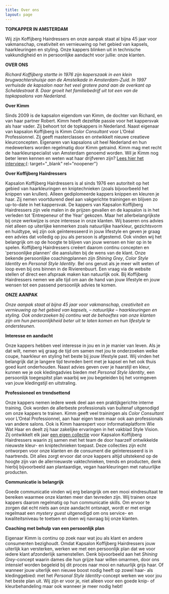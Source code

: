 ```yaml
---
title: Over ons
layout: page
---
```


**TOPKAPPER IN AMSTERDAM**

Wij zijn Koffijberg Hairdressers en onze aanpak staat al bijna 45 jaar voor vakmanschap, creativiteit en vernieuwing op het gebied van kapsels, haarkleuringen en styling. Onze kappers blinken uit in technische vakkundigheid en in persoonlijke aandacht voor jullie: onze klanten.

**OVER ONS**

*Richard Koffijberg startte in 1976 zijn kaperszaak in een klein brugwachtershuisje aan de Amstelkade in Amsterdam-Zuid. In 1997 verhuisde de kapsalon naar het veel grotere pand aan de overkant op Scheldestraat 8. Daar groeit het familiebedrijf uit tot een van de topkapsalons van Nederland.&nbsp;*

**Over Kimm**

Sinds 2009 is de kapsalon eigendom van Kimm, de dochter van Richard, en van haar partner Robert. Kimm heeft dezelfde passie voor het kappersvak als haar vader. Zij behoort tot de topkappers in Nederland. Naast eigenaar van kapsalon Koffijberg is Kimm *Color Consultant* voor L’Oréal Professionnel. Zij geeft masterclasses en ontwikkelt nieuwe creatieve kleurconcepten. Eigenaren van kapsalons uit heel Nederland en hun medewerkers worden regelmatig door Kimm getraind. Kimm mag met recht de haarkleurspecialist van Amsterdam genoemd worden. Wil je Kimm nog beter leren kennen en weten wat haar drijfveren zijn? [Lees hier het interview:](https://www.koffijberg.nl/nieuws/2019/11/12/meet-kimm-koffijberg/){: target="_blank" rel="noopener"}&nbsp;

**Over Koffijberg Hairdressers**

Kapsalon Koffijberg Hairdressers is al sinds 1976 een autoriteit op het gebied van haarkleuringen en kniptechnieken (zoals bijvoorbeeld het knippen van krullen). Alleen gediplomeerde kappers knippen en kleuren je haar. Zij nemen voortdurend deel aan vakgerichte trainingen en blijven zo up-to-date in het kappersvak. De kappers van Kapsalon Koffijberg Hairdressers zijn vele malen in de prijzen gevallen en de kapsalon is in het verleden tot ‘Entrepeneur of the Year’ gekozen. Maar het allerbelangrijkste bij onze werkwijze is onze interesse in onze klanten. Wij baseren ons advies niet alleen op uiterlijke kenmerken zoals natuurlijke haarkleur, gezichtsvorm en huidtype, wij zijn ook geïnteresseerd in jouw lifestyle en geven je graag een advies dat volledig op jou als persoon is afgestemd. Ook vinden wij het belangrijk om op de hoogte te blijven van jouw wensen en hier op in te spelen. Koffijberg Hairdressers creëert daarom continu concepten en 'persoonlijke plannen' die aansluiten bij de wens van de klant. Onze bekende persoonlijke coachingplannen zijn *Shining Grey*, *Color Style Identity* en *Personal Style Identity*. Bel ons gerust als je meer wilt weten of loop even bij ons binnen in de Rivierenbuurt. Een vraag via de website stellen of direct een afspraak maken kan natuurlijk ook. Bij Koffijberg Hairdressers nemen we alle tijd om aan de hand van jouw lifestyle en jouw wensen tot een passend persoonlijk advies te komen.&nbsp;

**ONZE AANPAK**

*Onze aanpak staat al bijna 45 jaar voor vakmanschap, creativiteit en vernieuwing op het gebied van kapsels, – natuurlijke – haarkleuringen en styling. Ook onderzoeken bij continu wat de behoeftes van onze klanten zijn om hun persoonlijkheid beter uit te laten komen en hun lifestyle te ondersteunen.*

**Interesse en aandacht**

Onze kappers hebben veel interesse in jou en in je manier van leven. Als je dat wilt, nemen wij graag de tijd om samen met jou te onderzoeken welke coupe, haarkleur en styling het beste bij jouw lifestyle past. Wij vinden het belangrijk dat je langere tijd tevreden bent met je kapsel en het ook thuis goed kunt onderhouden. Naast advies geven over je haarstijl en kleur, kunnen we je ook kledingadvies bieden met *Personal Style Identity*, een persoonlijk toegespitst plan waarbij we jou begeleiden bij het vormgeven van jouw kledingstijl en uitstraling.

**Professioneel en trendsettend**

Onze kappers nemen iedere week deel aan een praktijkgerichte interne training. Ook worden de allerbeste professionals van buitenaf uitgenodigd om onze kappers te trainen. Kimm geeft veel trainingen als *Color Consultant* voor L’Oréal Professionnel, aan haar eigen team maar ook aan professionals van andere salons. Ook is Kimm haarexpert voor informatieplatform Wie Wat Haar en deelt zij haar zakelijke ervaringen in het vakblad Style Vision. Zij ontwikkelt elk jaar [een eigen collectie](https://www.koffijberg.nl/collecties/) voor Kapsalon Koffijberg Hairdressers waarin zij samen met het team de door haarzelf ontwikkelde nieuwste kleur- en kniptechnieken toepast. Deze collecties zijn echt ontworpen voor onze klanten en de consument die geïnteresseerd is in haartrends. Dit alles zorgt ervoor dat onze kappers altijd uitstekend op de hoogte zijn van de allernieuwste vaktechnieken, trends en producten, denk hierbij bijvoorbeeld aan plantaardige, vegan haarkleuringen met natuurlijke producten.

**Communicatie is belangrijk**

Goede communicatie vinden wij erg belangrijk om een mooi eindresultaat te bereiken waarmee onze klanten meer dan tevreden zijn. Wij trainen onze kappers daarom regelmatig op hun communicatie skills. Om ervoor te zorgen dat echt niets aan onze aandacht ontsnapt, wordt er met enige regelmaat een *mystery guest* uitgenodigd om ons service- en kwaliteitsniveau te toetsen en doen wij navraag bij onze klanten.

**Coaching met behulp van een persoonlijk plan**

Eigenaar Kimm is continu op zoek naar wat jou als klant en andere consumenten bezighoudt. Omdat Kapsalon Koffijberg Hairdressers jouw uiterlijk kan versterken, werken we met een persoonlijk plan dat we voor iedere klant afzonderlijk samenstellen. Denk bijvoorbeeld aan het *Shining Grey*\-concept waarin dames die hun grijze haar willen omarmen, door ons intensief worden begeleid bij dit proces naar mooi en natuurlijk grijs haar. Of wanneer jouw uiterlijk een nieuwe boost nodig heeft op zowel haar- als kledinggebied: met het *Personal Style Identity*\-concept werken we voor jou het beste plan uit. Wij zijn er voor je, niet alleen voor een goede knip- of kleurbehandeling maar ook wanneer je meer nodig hebt\!